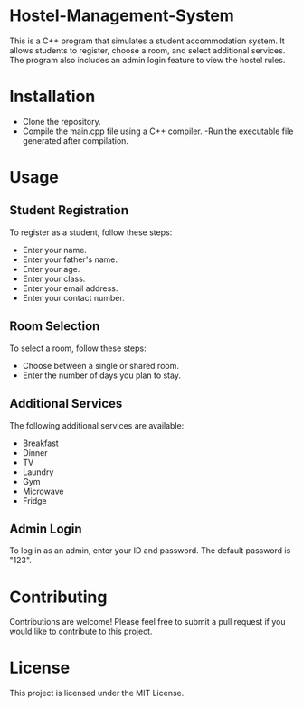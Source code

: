 # Hostel-Management-System
This is a C++ program that simulates a student accommodation system. It allows students to register, choose a room, and select additional services. The program also includes an admin login feature to view the hostel rules.

# Installation
- Clone the repository.
- Compile the main.cpp file using a C++ compiler.
-Run the executable file generated after compilation.

# Usage
## Student Registration
To register as a student, follow these steps:

- Enter your name.
- Enter your father's name.
- Enter your age.
- Enter your class.
- Enter your email address.
- Enter your contact number.

## Room Selection
To select a room, follow these steps:

- Choose between a single or shared room.
- Enter the number of days you plan to stay.

## Additional Services
The following additional services are available:

- Breakfast
- Dinner
- TV
- Laundry
- Gym
- Microwave
- Fridge

## Admin Login
To log in as an admin, enter your ID and password. The default password is "123".

# Contributing
Contributions are welcome! Please feel free to submit a pull request if you would like to contribute to this project.

# License
This project is licensed under the MIT License.
